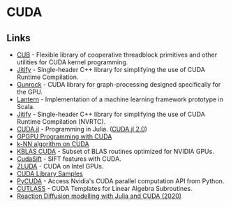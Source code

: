 # CUDA

## Links

* [CUB](https://github.com/NVlabs/cub) - Flexible library of cooperative threadblock primitives and other utilities for CUDA kernel programming.
* [Jitify](https://github.com/NVIDIA/jitify) - Single-header C++ library for simplifying the use of CUDA Runtime Compilation.
* [Gunrock](https://github.com/gunrock/gunrock) - CUDA library for graph-processing designed specifically for the GPU.
* [Lantern](https://github.com/feiwang3311/Lantern) - Implementation of a machine learning framework prototype in Scala.
* [Jitify](https://github.com/NVIDIA/jitify) - Single-header C++ library for simplifying the use of CUDA Runtime Compilation (NVRTC).
* [CUDA.jl](https://github.com/JuliaGPU/CUDA.jl) - Programming in Julia. ([CUDA.jl 2.0](https://juliagpu.org/2020-10-02-cuda\_2.0/))
* [GPGPU Programming with CUDA](https://github.com/CoffeeBeforeArch/cuda_programming)
* [k-NN algorithm on CUDA](https://github.com/vincentfpgarcia/kNN-CUDA)
* [KBLAS CUDA](https://github.com/ecrc/kblas-gpu) - Subset of BLAS routines optimized for NVIDIA GPUs.
* [CudaSift](https://github.com/Celebrandil/CudaSift) - SIFT features with CUDA.
* [ZLUDA](https://github.com/vosen/ZLUDA) - CUDA on Intel GPUs.
* [CUDA Library Samples](https://github.com/NVIDIA/CUDALibrarySamples)
* [PyCUDA](https://github.com/inducer/pycuda) - Access Nvidia's CUDA parallel computation API from Python.
* [CUTLASS](https://github.com/NVIDIA/cutlass) - CUDA Templates for Linear Algebra Subroutines.
* [Reaction Diffusion modelling with Julia and CUDA (2020)](https://www.moll.dev/projects/reaction-diffusion-julia/)
